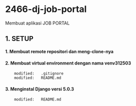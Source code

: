 # 2466-dj-job-portal
Membuat aplikasi JOB PORTAL


## 1. SETUP


#### 1. Membuat remote repositori dan meng-clone-nya


#### 2. Membuat virtual environment dengan nama venv312503

        modified:   .gitignore
        modified:   README.md


#### 3. Menginstal Django versi 5.0.3

        modified:   README.md